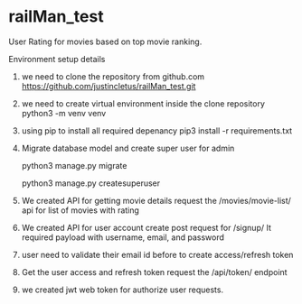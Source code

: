 # railMan_test
User Rating for movies based on top movie ranking.

Environment setup details

1. we need to clone the repository from github.com
    https://github.com/justincletus/railMan_test.git

2. we need to create virtual environment inside the clone repository
    python3 -m venv venv

3. using pip to install all required depenancy
    pip3 install -r requirements.txt

4. Migrate database model and create super user for admin

    python3 manage.py migrate

    python3 manage.py createsuperuser

5. We created API for getting movie details
    request the /movies/movie-list/ api for list of movies with rating

6. We created API for user account
    create post request for /signup/ It required payload with username, email, and password

7. user need to validate their email id before to create access/refresh token

8. Get the user access and refresh token request the /api/token/ endpoint

9. we created jwt web token for authorize user requests.

